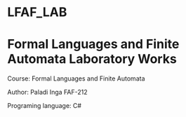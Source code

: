# LFAF_LAB
# Formal Languages and Finite Automata Laboratory Works

Course: Formal Languages and Finite Automata

 Author: Paladi Inga FAF-212

Programing language: C#
